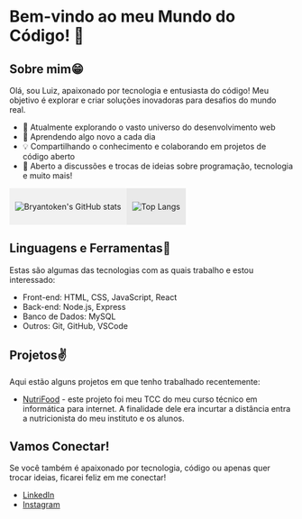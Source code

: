 # Bem-vindo ao meu Mundo do Código! 👋

## Sobre mim😁
Olá, sou Luiz, apaixonado por tecnologia e entusiasta do código! Meu objetivo é explorar e criar soluções inovadoras para desafios do mundo real.

- 🚀 Atualmente explorando o vasto universo do desenvolvimento web
- 🌱 Aprendendo algo novo a cada dia
- 💡 Compartilhando o conhecimento e colaborando em projetos de código aberto
- 💬 Aberto a discussões e trocas de ideias sobre programação, tecnologia e muito mais!

<div style="display: flex; flex-direction: row;">
  <div style="background-color: #f1f1f1; padding: 10px;">

![Bryantoken's GitHub stats](https://github-readme-stats.vercel.app/api?username=luizm3&show_icons=true&theme=tokyonight)

  </div>
  <div style="background-color: #e9e9e9; padding: 10px;">
    
![Top Langs](https://github-readme-stats.vercel.app/api/top-langs/?username=luizm3&hide_progress=true)
    
  </div>
  
</div>

## Linguagens e Ferramentas🧠
Estas são algumas das tecnologias com as quais trabalho e estou interessado:

- Front-end: HTML, CSS, JavaScript, React
- Back-end: Node.js, Express
- Banco de Dados: MySQL
- Outros: Git, GitHub, VSCode

## Projetos✌️
Aqui estão alguns projetos em que tenho trabalhado recentemente:

- [NutriFood](https://github.com/LuizM3/NutriFood) - este projeto foi meu TCC do meu curso técnico em informática para internet. A finalidade dele era incurtar a distância entra a nutricionista do meu instituto e os alunos.

## Vamos Conectar!
Se você também é apaixonado por tecnologia, código ou apenas quer trocar ideias, ficarei feliz em me conectar!

- [LinkedIn](https://www.linkedin.com/in/luiz-felipe-de-souza-marques-4b4793242/)
- [Instagram](https://www.instagram.com/luiz_m3/)
